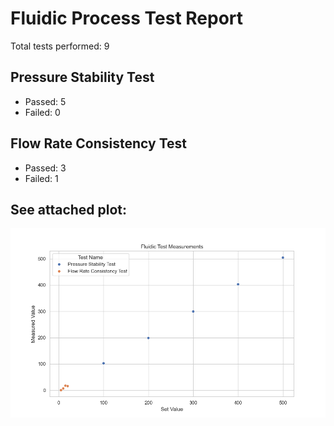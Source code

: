 # Fluidic Process Test Report

Total tests performed: 9

## Pressure Stability Test
- Passed: 5
- Failed: 0

## Flow Rate Consistency Test
- Passed: 3
- Failed: 1

## See attached plot:
![Measurement Plot](../results/measurement_plot.png)
